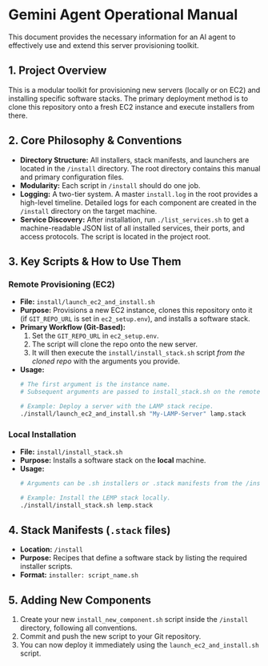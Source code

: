 # Gemini Agent Operational Manual

This document provides the necessary information for an AI agent to effectively use and extend this server provisioning toolkit.

## 1. Project Overview

This is a modular toolkit for provisioning new servers (locally or on EC2) and installing specific software stacks. The primary deployment method is to clone this repository onto a fresh EC2 instance and execute installers from there.

## 2. Core Philosophy & Conventions

*   **Directory Structure:** All installers, stack manifests, and launchers are located in the `/install` directory. The root directory contains this manual and primary configuration files.
*   **Modularity:** Each script in `/install` should do one job.
*   **Logging:** A two-tier system. A master `install.log` in the root provides a high-level timeline. Detailed logs for each component are created in the `/install` directory on the target machine.
*   **Service Discovery:** After installation, run `./list_services.sh` to get a machine-readable JSON list of all installed services, their ports, and access protocols. The script is located in the project root.

## 3. Key Scripts & How to Use Them

### Remote Provisioning (EC2)

*   **File:** `install/launch_ec2_and_install.sh`
*   **Purpose:** Provisions a new EC2 instance, clones this repository onto it (if `GIT_REPO_URL` is set in `ec2_setup.env`), and installs a software stack.
*   **Primary Workflow (Git-Based):**
    1.  Set the `GIT_REPO_URL` in `ec2_setup.env`.
    2.  The script will clone the repo onto the new server.
    3.  It will then execute the `install/install_stack.sh` script *from the cloned repo* with the arguments you provide.
*   **Usage:**
    ```bash
    # The first argument is the instance name.
    # Subsequent arguments are passed to install_stack.sh on the remote server.
    
    # Example: Deploy a server with the LAMP stack recipe.
    ./install/launch_ec2_and_install.sh "My-LAMP-Server" lamp.stack
    ```

### Local Installation

*   **File:** `install/install_stack.sh`
*   **Purpose:** Installs a software stack on the **local** machine.
*   **Usage:**
    ```bash
    # Arguments can be .sh installers or .stack manifests from the /install directory.
    
    # Example: Install the LEMP stack locally.
    ./install/install_stack.sh lemp.stack
    ```

## 4. Stack Manifests (`.stack` files)

*   **Location:** `/install`
*   **Purpose:** Recipes that define a software stack by listing the required installer scripts.
*   **Format:** `installer: script_name.sh`

## 5. Adding New Components

1.  Create your new `install_new_component.sh` script inside the `/install` directory, following all conventions.
2.  Commit and push the new script to your Git repository.
3.  You can now deploy it immediately using the `launch_ec2_and_install.sh` script.